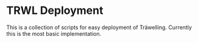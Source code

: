 # TRWL Deployment

This is a collection of scripts for easy deployment of Träwelling. 
Currently this is the most basic implementation.
